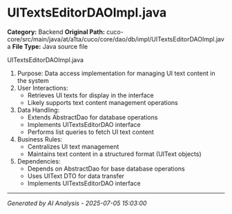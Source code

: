 # UITextsEditorDAOImpl.java

**Category:** Backend
**Original Path:** cuco-core/src/main/java/at/a1ta/cuco/core/dao/db/impl/UITextsEditorDAOImpl.java
**File Type:** Java source file

UITextsEditorDAOImpl.java
1. Purpose: Data access implementation for managing UI text content in the system
2. User Interactions:
   - Retrieves UI texts for display in the interface
   - Likely supports text content management operations
3. Data Handling:
   - Extends AbstractDao for database operations
   - Implements UITextsEditorDAO interface
   - Performs list queries to fetch UI text content
4. Business Rules:
   - Centralizes UI text management
   - Maintains text content in a structured format (UIText objects)
5. Dependencies:
   - Depends on AbstractDao for base database operations
   - Uses UIText DTO for data transfer
   - Implements UITextsEditorDAO interface

---
*Generated by AI Analysis - 2025-07-05 15:03:00*
